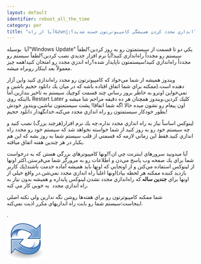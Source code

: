 ```yaml
---
layout: default
identifier: reboot_all_the_time
category: per
title: "آيا از راه&zwnj;اندازي مجدد كردن هميشگي كامپيوترتون خسته شديد؟"
---
```


آيا&nbsp; بوسيله"Windows Update" يكي دو تا قسمت از سيستمتون رو به روز
كردين؟لطفاً سيستم رو مجدداً راه&zwnj;اندازي كنيد!آيا نرم افزار جديدي
نصب كردين؟لطفاً سيستم رو مجدداً راه&zwnj;اندازي كنيد!سيستمتون ناپايدار
شده؟راه اندزي مجدد رو امتحان كنيد!همه چيز معمولاً بعد اينكار روبراه
ميشه.<br />

ويندوز هميشه از شما مي&zwnj;خواد كه كامپيوترتون رو مجدد راه&zwnj;اندازي
كنيد واين آزار دهنده&nbsp;است.(ممكنه براي شما اتفاق افتاده باشه كه در ميان
يك دانلود حجيم باشين و نمي&zwnj;خواين اونرو به خاطر بروز رساني چند قسمت
كوچيك سيستم به تاخير بندازين.اما بااينكه روي Restart Later كليك
كردين،ويندوز همچنان هر ده دقيقه مزاحم شا ميشه و اون پيغام رو نشون ميده
حالا اگه شما اتفاقا! پشت سيستمتون نباشين،ويندوز خودش بطور خودكار
سيستمتون رو راه اندازي مجدد مي&zwnj;كنه.خدانگهدار دانلود حجيم!<br />

لينوكس اساساً نياز به راه&zwnj;&zwnj; اندازي مجدد نداره.چه يك نرم
افزار(هرچند بزرگ) نصب كنيد و چه سيستم خود رو به روز كنيد از شما خواسته
نخواهد شد كه سيستم خود رو مجدد راه اندازي كنيد.فقط اين زماني لازمه كه
قسمتي از قلب سيستم شما به روز بشه كه اين هم يكبار در هر چندين هفته
اتفاق ميافته.

آيا ميدونيد سرورهاي اينترنت چي&zwnj; ان؟اونها كامپيوترهاي بزرگي هستن
كه به درخواست شما براي يك صفحه وب پاسخ مي&zwnj;دن و اطلاعات رو به
مرورگر شما مي&zwnj;فرستن.اكثر اونها از لينوكس استفاده مي&zwnj;كنن و از
اونجايي كه اونها بايد هميشه آماده خدمت باشند(يك كاربر بازديد كننده
ممكنه هر لحظه بياد)اونها اغلباً راه اندازي مجدد نمي&zwnj;شن.در واقع
خيلي از اونها براي <span style="font-weight: bold;">جندين ساله </span>كه راه&zwnj;اندازي مجدد نشدن.لينوكس پايداره و هميشه بدون نياز به راه اندازي مجدد &nbsp;به خوبي كار مي كنه.

شما ممكنه كامپيوترتون رو براي هفته&zwnj;ها روشن نگه ندارين ولي نكته
اصلي اينجاست:سيستم شما رو بابت راه اندازيهاي مكرر اذيت نمي&zwnj;كنه.

.



<img src="/img/reboot_all_the_time_thumb.png">






